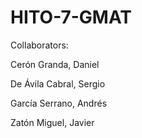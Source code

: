 # HITO-7-GMAT

Collaborators:

Cerón Granda, Daniel

De Ávila Cabral, Sergio

García Serrano, Andrés

Zatón Miguel, Javier
